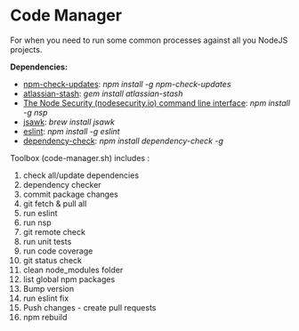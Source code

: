 Code Manager
============

For when you need to run some common processes against all you NodeJS projects.


**Dependencies:** 

* [npm-check-updates](https://www.npmjs.com/package/npm-check-updates): *npm install -g npm-check-updates*
* [atlassian-stash](https://rubygems.org/gems/atlassian-stash/versions/0.7.0): *gem install atlassian-stash*
* [The Node Security (nodesecurity.io) command line interface](https://www.npmjs.com/package/nsp): *npm install -g nsp*
* [jsawk](http://brewformulas.org/Jsawk): *brew install jsawk*
* [eslint](https://www.npmjs.com/package/eslint): *npm install -g eslint*
* [dependency-check](https://www.npmjs.com/package/dependency-check): *npm install dependency-check -g*

Toolbox (code-manager.sh) includes : 

1. check all/update dependencies
2. dependency checker
3. commit package changes
4. git fetch & pull all
5. run eslint
6. run nsp
7. git remote check
8. run unit tests
9. run code coverage
10. git status check
11. clean node_modules folder
12. list global npm packages
13. Bump version
14. run eslint fix
15. Push changes - create pull requests
16. npm rebuild